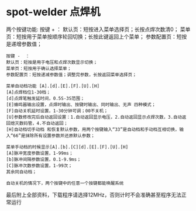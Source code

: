 # spot-welder   点焊机

两个按键功能:
	按键 +  ：
	默认页：短按进入菜单选择页；长按点焊次数清0；
	菜单页：短按用于菜单按顺序轮回切换；长按此键返回上个菜单；
	参数配置页：短按是递增参数值；
	
	按键 -  ：
	默认页：短按是用于电压和点焊次数显示切换；
	菜单页：短按用于确认选择菜单；
	参数配置页：短按递减参数值；调整完参数，长按返回菜单选择页；

	菜单自动档功能 [A].[d].[E].[F].[U].[H]
	[A]点焊档位1-30档；
	[d]点焊笔触发延时间，0.5S-3S范围；
	[E]蜂鸣器输出设置，点焊时输出、按键时输出、同时输出、无声 四种模式；
	[F]自动关机延时设置，1-30分钟可调；00不关机；
	[U]参数修改完后自动返回设置：1.自动返回显示电压，2.自动返回显示点焊次数，3.自动返回熄灭数码管，4.不自动返回；
	[H]自动档切手动档 和恢复默认参数，用两个按键输入“33”是自动档和手动档互相切换，输入“66”是抹除所有设置参数并还原默认参数；
	
	菜单手动档的时候显示[A].[b].[C][d].[E].[F].[U].[H]
	[A]脉冲宽度参数设置，1-99ms；
	[b]脉冲间隔参数设置，0.1-9.9ms；
	[C]脉冲次数参数设置，1-99次；
	其余同自动档；

	自动关机的情况下，两个按键中的任意一个按键都能唤醒系统

最后附上全部资料，下载程序请选择12MHz，否则计时不会准确甚至程序无法正常运行
